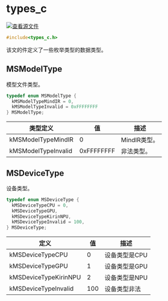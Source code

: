 # types_c

[![查看源文件](https://mindspore-website.obs.cn-north-4.myhuaweicloud.com/website-images/r2.2/resource/_static/logo_source.svg)](https://gitee.com/mindspore/docs/blob/r2.2/docs/lite/api/source_zh_cn/api_c/types_c.md)

```C
#include<types_c.h>
```

该文的件定义了一些枚举类型的数据类型。

## MSModelType

模型文件类型。

```C
typedef enum MSModelType {
  kMSModelTypeMindIR = 0,
  kMSModelTypeInvalid = 0xFFFFFFFF
} MSModelType;
```

| 类型定义            | 值         | 描述         |
| ------------------- | ---------- | ------------ |
| kMSModelTypeMindIR  | 0          | MindIR类型。 |
| kMSModelTypeInvalid | 0xFFFFFFFF | 非法类型。   |

## MSDeviceType

设备类型。

```C
typedef enum MSDeviceType {
  kMSDeviceTypeCPU = 0,
  kMSDeviceTypeGPU,
  kMSDeviceTypeKirinNPU,
  kMSDeviceTypeInvalid = 100,
} MSDeviceType;
```

| 定义                  | 值  | 描述          |
| --------------------- | --- | ------------- |
| kMSDeviceTypeCPU      | 0   | 设备类型是CPU |
| kMSDeviceTypeGPU      | 1   | 设备类型是GPU |
| kMSDeviceTypeKirinNPU | 2   | 设备类型是NPU |
| kMSDeviceTypeInvalid  | 100 | 设备类型非法  |

